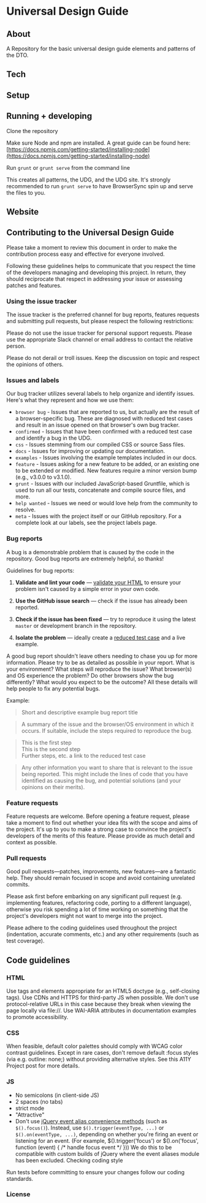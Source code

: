 # Universal Design Guide

## About

A Repository for the basic universal design guide elements and patterns of the DTO.

## Tech

## Setup

## Running + developing
Clone the repository

Make sure Node and npm are installed. A great guide can be found here: [https://docs.npmjs.com/getting-started/installing-node](https://docs.npmjs.com/getting-started/installing-node)

Run `grunt` or `grunt serve` from the command line

This creates all patterns, the UDG, and the UDG site. It's strongly recommended to run `grunt serve` to have BrowserSync spin up and serve the files to you.

## Website

## Contributing to the Universal Design Guide

Please take a moment to review this document in order to make the contribution process easy and effective for everyone involved.

Following these guidelines helps to communicate that you respect the time of the developers managing and developing this project. In return, they should reciprocate that respect in addressing your issue or assessing patches and features.

### Using the issue tracker

The issue tracker is the preferred channel for bug reports, features requests and submitting pull requests, but please respect the following restrictions:

Please do not use the issue tracker for personal support requests. Please use the appropriate Slack channel or email address to contact the relative person.

Please do not derail or troll issues. Keep the discussion on topic and respect the opinions of others.

### Issues and labels

Our bug tracker utilizes several labels to help organize and identify issues. Here's what they represent and how we use them:

- `browser bug` - Issues that are reported to us, but actually are the result of a browser-specific bug. These are diagnosed with reduced test cases and result in an issue opened on that browser's own bug tracker.
- `confirmed` - Issues that have been confirmed with a reduced test case and identify a bug in the UDG.
- `css` - Issues stemming from our compiled CSS or source Sass files.
- `docs` - Issues for improving or updating our documentation.
- `examples` - Issues involving the example templates included in our docs.
- `feature` - Issues asking for a new feature to be added, or an existing one to be extended or modified. New features require a minor version bump (e.g., v3.0.0 to v3.1.0).
- `grunt` - Issues with our included JavaScript-based Gruntfile, which is used to run all our tests, concatenate and compile source files, and more.
- `help wanted` - Issues we need or would love help from the community to resolve.
- `meta` - Issues with the project itself or our GitHub repository.
For a complete look at our labels, see the project labels page.

### Bug reports

A bug is a demonstrable problem that is caused by the code in the repository. Good bug reports are extremely helpful, so thanks!

Guidelines for bug reports:

1. __Validate and lint your code__ — [validate your HTML](https://html5.validator.nu/ "validate your HTML")  to ensure your problem isn't caused by a simple error in your own code.

2. __Use the GitHub issue search__ — check if the issue has already been reported.

3. __Check if the issue has been fixed__ — try to reproduce it using the latest `master` or development branch in the repository.

4. __Isolate the problem__ — ideally create a [reduced test case](https://css-tricks.com/reduced-test-cases/ "reduced test case") and a live example.

A good bug report shouldn't leave others needing to chase you up for more information. Please try to be as detailed as possible in your report. What is your environment? What steps will reproduce the issue? What browser(s) and OS experience the problem? Do other browsers show the bug differently? What would you expect to be the outcome? All these details will help people to fix any potential bugs.

Example:

> Short and descriptive example bug report title

> A summary of the issue and the browser/OS environment in which it occurs. If suitable, include the steps required to reproduce the bug.

> This is the first step<br/>
This is the second step<br/>
Further steps, etc.
<url> a link to the reduced test case

>  Any other information you want to share that is relevant to the issue being reported. This might include the lines of code that you have identified as causing the bug, and potential solutions (and your opinions on their merits).

### Feature requests

Feature requests are welcome. Before opening a feature request, please take a moment to find out whether your idea fits with the scope and aims of the project. It's up to you to make a strong case to convince the project's developers of the merits of this feature. Please provide as much detail and context as possible.

### Pull requests

Good pull requests—patches, improvements, new features—are a fantastic help. They should remain focused in scope and avoid containing unrelated commits.

Please ask first before embarking on any significant pull request (e.g. implementing features, refactoring code, porting to a different language), otherwise you risk spending a lot of time working on something that the project's developers might not want to merge into the project.

Please adhere to the coding guidelines used throughout the project (indentation, accurate comments, etc.) and any other requirements (such as test coverage).

## Code guidelines

### HTML

Use tags and elements appropriate for an HTML5 doctype (e.g., self-closing tags).
Use CDNs and HTTPS for third-party JS when possible. We don't use protocol-relative URLs in this case because they break when viewing the page locally via file://.
Use WAI-ARIA attributes in documentation examples to promote accessibility.

### CSS

When feasible, default color palettes should comply with WCAG color contrast guidelines.
Except in rare cases, don't remove default :focus styles (via e.g. outline: none;) without providing alternative styles. See this A11Y Project post for more details.

### JS

- No semicolons (in client-side JS)
- 2 spaces (no tabs)
- strict mode
- "Attractive"
- Don't use [jQuery event alias convenience methods](https://github.com/jquery/jquery/blob/master/src/event/alias.js "jQuery event alias convenience methods") (such as `$().focus()`). Instead, use `$().trigger(eventType, ...)` or `$().on(eventType, ...)`, depending on whether you're firing an event or listening for an event. (For example, $().trigger('focus') or $().on('focus', function (event) { /* handle focus event */ })) We do this to be compatible with custom builds of jQuery where the event aliases module has been excluded.
Checking coding style

Run tests before committing to ensure your changes follow our coding standards.

### License
